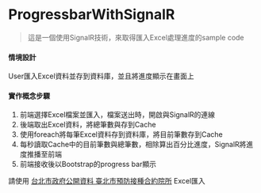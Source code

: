# ProgressbarWithSignalR

> 這是一個使用SignalR技術，來取得匯入Excel處理進度的sample code

#### 情境設計
User匯入Excel資料並存到資料庫，並且將進度顯示在畫面上


#### 實作概念步驟

1.  前端選擇Excel檔案並匯入，檔案送出時，開啟與SignalR的連線
2.  後端取出Excel資料，將總筆數與存到Cache
3.  使用foreach將每筆Excel資料存到資料庫，將目前筆數存到Cache
4.  每秒讀取Cache中的目前筆數與總筆數，相除算出百分比進度，SignalR將進度推播至前端
5.  前端接收後以Bootstrap的progress bar顯示

請使用 [台北市政府公開資料 臺北市預防接種合約院所] Excel匯入

  [台北市政府公開資料 臺北市預防接種合約院所]: https://data.taipei/api/getDatasetInfo/downloadResource?id=ec201f0a-2efa-4426-9439-a8daea7b33c7&rid=3063803c-8794-4d19-ab1c-3e602dd77506        "台北市政府公開資料 臺北市預防接種合約院所"

